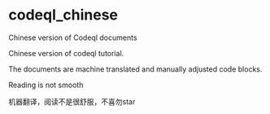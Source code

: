 # codeql_chinese
Chinese version of Codeql documents

Chinese version of codeql tutorial.

The documents are machine translated and manually adjusted code blocks.

Reading is not smooth



机器翻译，阅读不是很舒服，不喜勿star
